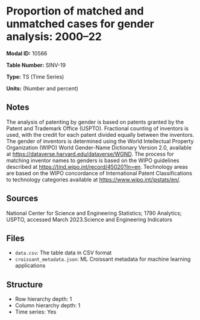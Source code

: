 # Proportion of matched and unmatched cases for gender analysis: 2000–22

**Modal ID:** 10566

**Table Number:** SINV-19

**Type:** TS (Time Series)

**Units:** (Number and percent)

## Notes

The analysis of patenting by gender is based on patents granted by the Patent and Trademark Office (USPTO). Fractional counting of inventors is used, with the credit for each patent divided equally between the inventors. The gender of inventors is determined using the World Intellectual Property Organization (WIPO) World Gender-Name Dictionary Version 2.0, available at https://dataverse.harvard.edu/dataverse/WGND. The process for matching inventor names to genders is based on the WIPO guidelines described at https://tind.wipo.int/record/45020?ln=en. Technology areas are based on the WIPO concordance of International Patent Classifications to technology categories available at https://www.wipo.int/ipstats/en/.

## Sources

National Center for Science and Engineering Statistics; 1790 Analytics; USPTO, accessed March 2023.Science and Engineering Indicators

## Files

- `data.csv`: The table data in CSV format
- `croissant_metadata.json`: ML Croissant metadata for machine learning applications

## Structure

- Row hierarchy depth: 1
- Column hierarchy depth: 1
- Time series: Yes
